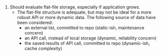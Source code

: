 1. Should evaluate flat-file storage, especially if application grows.
    - The flat-file structure is adequate, but may not be ideal for a more robust API or more dynamic data. The following source of data have been considered:
        - an external list, committed to repo (static-ish, maintenance concern)
        - an API call, instead of local storage (dynamic, reliability concern)
        - the saved results of API call, committed to repo (dynamic-ish, cache complexity)
